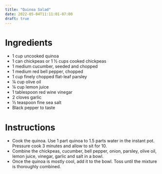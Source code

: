```yaml
---
title: "Quinoa Salad"
date: 2022-05-04T11:11:01-07:00
draft: true
---
```


# Ingredients
- 1 cup uncooked quinoa
- 1 can chickpeas or 1 ½ cups cooked chickpeas
- 1 medium cucumber, seeded and chopped
- 1 medium red bell pepper, chopped
- 1 cup finely chopped flat-leaf parsley
- ¼ cup olive oil
- ¼ cup lemon juice
- 1 tablespoon red wine vinegar
- 2 cloves garlic
- ½ teaspoon fine sea salt
- Black pepper to taste

# Instructions
- Cook the quinoa. Use 1 part quinoa to 1.5 parts water in the instant pot. Pressure cook 3 minutes and allow to sit for 10.
- Combine the chickpeas, cucumber, bell pepper, onion, parsley, olive oil, lemon juice, vinegar, garlic and salt in a bowl.
- Once the quinoa is mostly cool, add it to the bowl. Toss until the mixture is thoroughly combined.